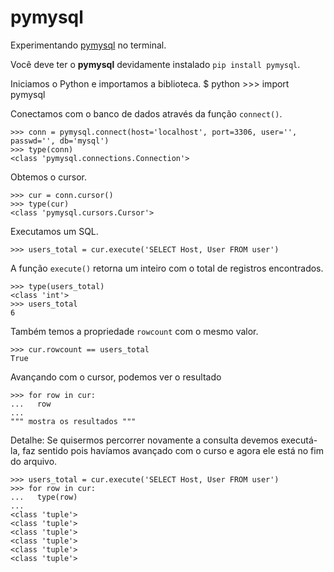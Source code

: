 pymysql
===

Experimentando [pymysql](https://github.com/PyMySQL/PyMySQL) no terminal.

Você deve ter o __pymysql__ devidamente instalado `pip install pymysql`.


Iniciamos o Python e importamos a biblioteca.
    $ python
    >>> import pymysql

Conectamos com o banco de dados através da função `connect()`.

    >>> conn = pymysql.connect(host='localhost', port=3306, user='', passwd='', db='mysql')
    >>> type(conn)
    <class 'pymysql.connections.Connection'>

Obtemos o cursor.

    >>> cur = conn.cursor()
    >>> type(cur)
    <class 'pymysql.cursors.Cursor'>

Executamos um SQL.

    >>> users_total = cur.execute('SELECT Host, User FROM user')

A função `execute()` retorna um inteiro com o total de registros encontrados.

    >>> type(users_total)
    <class 'int'>
    >>> users_total
    6

Também temos a propriedade `rowcount` com o mesmo valor.

    >>> cur.rowcount == users_total
    True

Avançando com o cursor, podemos ver o resultado

    >>> for row in cur:
    ...   row
    ... 
    """ mostra os resultados """

Detalhe: Se quisermos percorrer novamente a consulta devemos executá-la, faz
sentido pois havíamos avançado com o curso e agora ele está no fim do arquivo.

    >>> users_total = cur.execute('SELECT Host, User FROM user')
    >>> for row in cur:
    ...   type(row)
    ... 
    <class 'tuple'>
    <class 'tuple'>
    <class 'tuple'>
    <class 'tuple'>
    <class 'tuple'>
    <class 'tuple'>
